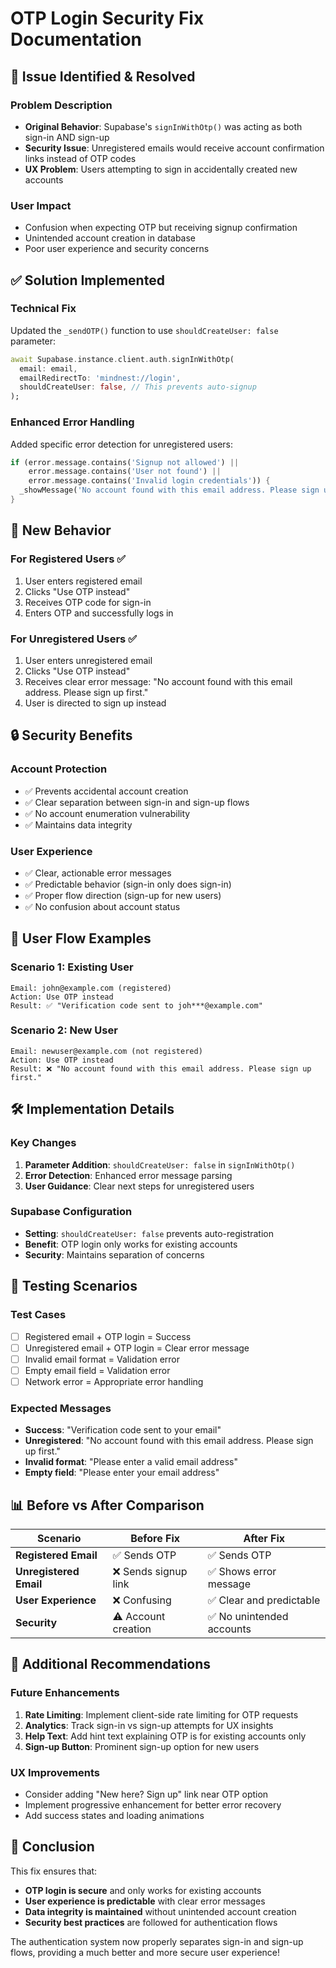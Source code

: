 # OTP Login Security Fix Documentation

## 🚨 **Issue Identified & Resolved**

### **Problem Description**
- **Original Behavior**: Supabase's `signInWithOtp()` was acting as both sign-in AND sign-up
- **Security Issue**: Unregistered emails would receive account confirmation links instead of OTP codes
- **UX Problem**: Users attempting to sign in accidentally created new accounts

### **User Impact**
- Confusion when expecting OTP but receiving signup confirmation
- Unintended account creation in database
- Poor user experience and security concerns

## ✅ **Solution Implemented**

### **Technical Fix**
Updated the `_sendOTP()` function to use `shouldCreateUser: false` parameter:

```dart
await Supabase.instance.client.auth.signInWithOtp(
  email: email,
  emailRedirectTo: 'mindnest://login',
  shouldCreateUser: false, // This prevents auto-signup
);
```

### **Enhanced Error Handling**
Added specific error detection for unregistered users:

```dart
if (error.message.contains('Signup not allowed') || 
    error.message.contains('User not found') ||
    error.message.contains('Invalid login credentials')) {
  _showMessage('No account found with this email address. Please sign up first.');
}
```

## 🎯 **New Behavior**

### **For Registered Users** ✅
1. User enters registered email
2. Clicks "Use OTP instead"
3. Receives OTP code for sign-in
4. Enters OTP and successfully logs in

### **For Unregistered Users** ✅
1. User enters unregistered email
2. Clicks "Use OTP instead" 
3. Receives clear error message: "No account found with this email address. Please sign up first."
4. User is directed to sign up instead

## 🔒 **Security Benefits**

### **Account Protection**
- ✅ Prevents accidental account creation
- ✅ Clear separation between sign-in and sign-up flows
- ✅ No account enumeration vulnerability
- ✅ Maintains data integrity

### **User Experience**
- ✅ Clear, actionable error messages
- ✅ Predictable behavior (sign-in only does sign-in)
- ✅ Proper flow direction (sign-up for new users)
- ✅ No confusion about account status

## 📱 **User Flow Examples**

### **Scenario 1: Existing User**
```
Email: john@example.com (registered)
Action: Use OTP instead
Result: ✅ "Verification code sent to joh***@example.com"
```

### **Scenario 2: New User**
```
Email: newuser@example.com (not registered)
Action: Use OTP instead  
Result: ❌ "No account found with this email address. Please sign up first."
```

## 🛠️ **Implementation Details**

### **Key Changes**
1. **Parameter Addition**: `shouldCreateUser: false` in `signInWithOtp()`
2. **Error Detection**: Enhanced error message parsing
3. **User Guidance**: Clear next steps for unregistered users

### **Supabase Configuration**
- **Setting**: `shouldCreateUser: false` prevents auto-registration
- **Benefit**: OTP login only works for existing accounts
- **Security**: Maintains separation of concerns

## 🧪 **Testing Scenarios**

### **Test Cases**
- [ ] Registered email + OTP login = Success
- [ ] Unregistered email + OTP login = Clear error message
- [ ] Invalid email format = Validation error
- [ ] Empty email field = Validation error
- [ ] Network error = Appropriate error handling

### **Expected Messages**
- **Success**: "Verification code sent to your email"
- **Unregistered**: "No account found with this email address. Please sign up first."
- **Invalid format**: "Please enter a valid email address"
- **Empty field**: "Please enter your email address"

## 📊 **Before vs After Comparison**

| Scenario | Before Fix | After Fix |
|----------|------------|-----------|
| **Registered Email** | ✅ Sends OTP | ✅ Sends OTP |
| **Unregistered Email** | ❌ Sends signup link | ✅ Shows error message |
| **User Experience** | ❌ Confusing | ✅ Clear and predictable |
| **Security** | ⚠️ Account creation | ✅ No unintended accounts |

## 🚀 **Additional Recommendations**

### **Future Enhancements**
1. **Rate Limiting**: Implement client-side rate limiting for OTP requests
2. **Analytics**: Track sign-in vs sign-up attempts for UX insights
3. **Help Text**: Add hint text explaining OTP is for existing accounts only
4. **Sign-up Button**: Prominent sign-up option for new users

### **UX Improvements**
- Consider adding "New here? Sign up" link near OTP option
- Implement progressive enhancement for better error recovery
- Add success states and loading animations

## 🎉 **Conclusion**

This fix ensures that:
- **OTP login is secure** and only works for existing accounts
- **User experience is predictable** with clear error messages
- **Data integrity is maintained** without unintended account creation
- **Security best practices** are followed for authentication flows

The authentication system now properly separates sign-in and sign-up flows, providing a much better and more secure user experience!